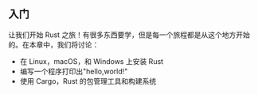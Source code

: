 ## 入门

让我们开始 Rust 之旅！有很多东西要学，但是每一个旅程都是从这个地方开始的。在本章中，我们将讨论：

- 在 Linux，macOS，和 Windows 上安装 Rust
- 编写一个程序打印出"hello,world!"
- 使用 Cargo，Rust 的包管理工具和构建系统
